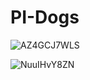 # PI-Dogs

![AZ4GCJ7WLS](https://user-images.githubusercontent.com/53352272/134004781-c7f515d6-999a-429a-9c93-3ae274bd5ab7.png)


![NuuIHvY8ZN](https://user-images.githubusercontent.com/53352272/134004832-90fcf6a2-54e9-4ec8-8a5e-24f5a82be0f5.png)
